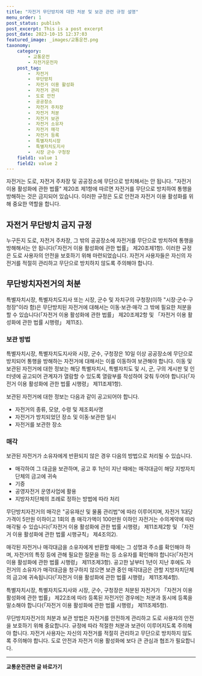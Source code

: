 ```yaml
---
title: "자전거 무단방치에 대한 처분 및 보관 관련 규정 설명"
menu_order: 1
post_status: publish
post_excerpt: This is a post excerpt
post_date: 2023-10-15 12:37:03
featured_image: _images/교통운전.png
taxonomy:
    category:
        - 교통운전
        - 자전거운전자
    post_tag:
        -  자전거
        -  무단방치
        -  자전거 이용 활성화
        -  자전거 관리
        -  도로 안전
        -  공공장소
        -  자전거 주차장
        -  자전거 처분
        -  자전거 보관
        -  자전거 소유자
        -  자전거 매각
        -  자전거 등록
        -  특별자치시장
        -  특별자치도지사
        -  시장 군수 구청장
    field1: value 1
    field2: value 2
---
```



자전거는 도로, 자전거 주차장 및 공공장소에 무단으로 방치해서는 안 됩니다. "자전거 이용 활성화에 관한 법률" 제20조 제1항에 따르면 자전거를 무단으로 방치하여 통행을 방해하는 것은 금지되어 있습니다. 이러한 규정은 도로 안전과 자전거 이용 활성화를 위해 중요한 역할을 합니다.

## 자전거 무단방치 금지 규정

누구든지 도로, 자전거 주차장, 그 밖의 공공장소에 자전거를 무단으로 방치하여 통행을 방해해서는 안 됩니다(「자전거 이용 활성화에 관한 법률」 제20조제1항). 이러한 규정은 도로 사용자의 안전을 보호하기 위해 마련되었습니다. 자전거 사용자들은 자신의 자전거를 적절히 관리하고 무단으로 방치하지 않도록 주의해야 합니다.

## 무단방치자전거의 처분

특별자치시장, 특별자치도지사 또는 시장, 군수 및 자치구의 구청장(이하 "시장·군수·구청장"이라 함)은 무단방치된 자전거에 대해서는 이동·보관·매각 그 밖에 필요한 처분을 할 수 있습니다(「자전거 이용 활성화에 관한 법률」 제20조제2항 및 「자전거 이용 활성화에 관한 법률 시행령」 제11조).

### 보관 방법

특별자치시장, 특별자치도지사와 시장, 군수, 구청장은 10일 이상 공공장소에 무단으로 방치되어 통행을 방해하는 자전거에 대해서는 이를 이동하여 보관해야 합니다. 이동 및 보관된 자전거에 대한 정보는 해당 특별자치시, 특별자치도 및 시, 군, 구의 게시판 및 인터넷에 공고되어 관계자가 열람할 수 있도록 열람부를 작성하여 갖춰 두어야 합니다(「자전거 이용 활성화에 관한 법률 시행령」 제11조제1항).

보관된 자전거에 대한 정보는 다음과 같이 공고되어야 합니다.
- 자전거의 종류, 모양, 수령 및 제조회사명
- 자전거가 방치되었던 장소 및 이동·보관한 일시
- 자전거를 보관한 장소

### 매각

보관된 자전거가 소유자에게 반환되지 않은 경우 다음의 방법으로 처리될 수 있습니다.
- 매각하여 그 대금을 보관하며, 공고 후 1년이 지난 때에는 매각대금이 해당 지방자치단체의 금고에 귀속
- 기증
- 공영자전거 운영사업에 활용
- 지방자치단체의 조례로 정하는 방법에 따라 처리

무단방치자전거의 매각은 "공유재산 및 물품 관리법"에 따라 이루어지며, 자전거 1대당 가격이 5만원 이하이고 1회의 총 매각가액이 100만원 이하인 자전거는 수의계약에 따라 매각될 수 있습니다(「자전거 이용 활성화에 관한 법률 시행령」 제11조제2항 및 「자전거 이용 활성화에 관한 법률 시행규칙」 제4조의2).

매각된 자전거나 매각대금을 소유자에게 반환할 때에는 그 성명과 주소를 확인해야 하며, 자전거의 특징 등에 관해 필요한 질문을 하는 등 소유자를 확인해야 합니다(「자전거 이용 활성화에 관한 법률 시행령」 제11조제3항). 공고한 날부터 1년이 지난 후에도 자전거의 소유자가 매각대금을 청구하지 않으면 보관 중인 매각대금은 관할 지방자치단체의 금고에 귀속됩니다(「자전거 이용 활성화에 관한 법률 시행령」 제11조제4항).

특별자치시장, 특별자치도지사와 시장, 군수, 구청장은 처분된 자전거가 「자전거 이용 활성화에 관한 법률」 제22조에 따라 등록된 자전거인 경우에는 처분과 동시에 등록을 말소해야 합니다(「자전거 이용 활성화에 관한 법률 시행령」 제11조제5항).

무단방치자전거의 처분과 보관 방법은 자전거를 안전하게 관리하고 도로 사용자의 안전을 보호하기 위해 중요합니다. 규정에 따라 적절한 처분과 보관이 이루어지도록 주의해야 합니다. 자전거 사용자는 자신의 자전거를 적절히 관리하고 무단으로 방치하지 않도록 주의해야 합니다. 도로 안전과 자전거 이용 활성화에 보다 큰 관심과 협조가 필요합니다.


<!-- wp:separator -->
<hr class="wp-block-separator has-alpha-channel-opacity"/>
<!-- /wp:separator -->
<!-- wp:group {"backgroundColor":"base","layout":{"type":"constrained"}} -->
<div class="wp-block-group has-base-background-color has-background">
<!-- wp:paragraph {"align":"center","fontSize":"large"} -->
<p class="has-text-align-center has-large-font-size"><strong>교통운전관련 글 바로가기</strong></p>
<!-- /wp:paragraph -->


<!-- wp:latest-posts{"categories": [{"id": 1440, "count": 100, "description": "", "link": "https://uknowlaw.com/category/https://uknowlaw.com/category/%ea%b5%90%ed%86%b5%ec%9a%b4%ec%a0%84//", "name": "교통운전", "slug": "교통운전", "taxonomy": "category", "parent": 0, "meta": [],"_links":{"self":[{"href":"https://uknowlaw.com/wp-json/wp/v2/categories/1440"}],"collection":[{"href":"https://uknowlaw.com/wp-json/wp/v2/categories"}],"about":[{"href":"https://uknowlaw.com/wp-json/wp/v2/taxonomies/category"}],"wp:post_type":[{"href":"https://uknowlaw.com/wp-json/wp/v2/posts?categories=1440"}],"curies":[{"name":"wp","href":"https://api.w.org/{rel}","templated":true}]}}],"postsToShow":100,"excerptLength":28,"postLayout":"grid","columns":2,"featuredImageAlign":"left","featuredImageSizeSlug":"large","fontSize":"medium"} /-->
</div>
<!-- /wp:group -->
    